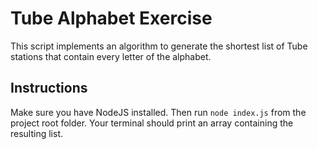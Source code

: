 # Tube Alphabet Exercise

This script implements an algorithm to generate the shortest list of Tube stations that contain every letter of the alphabet. 

## Instructions

Make sure you have NodeJS installed. Then run `node index.js` from the project root folder. Your terminal should print an array containing the resulting list.